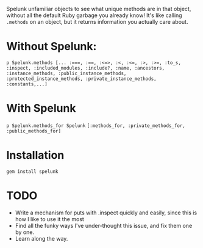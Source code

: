 Spelunk unfamiliar objects to see what unique methods are in that object, without
all the default Ruby garbage you already know! It's like calling `.methods` on an object,
but it returns information you actually care about.

# Without Spelunk:
  `p Spelunk.methods
   [... :===, :==, :<=>, :<, :<=, :>, :>=, :to_s, :inspect, :included_modules, :include?, :name, :ancestors, :instance_methods, :public_instance_methods, :protected_instance_methods, :private_instance_methods, :constants,...]`

# With Spelunk
  `p Spelunk.methods_for Spelunk`
  `[:methods_for, :private_methods_for, :public_methods_for]`


# Installation

    gem install spelunk

# TODO
* Write a mechanism for puts with .inspect quickly and easily, since this is how I like to use it the most
* Find all the funky ways I've under-thought this issue, and fix them one by one.
* Learn along the way.
